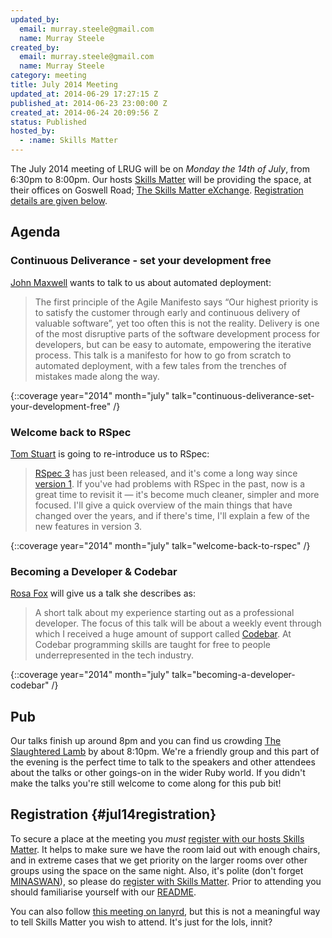 ```yaml
---
updated_by:
  email: murray.steele@gmail.com
  name: Murray Steele
created_by:
  email: murray.steele@gmail.com
  name: Murray Steele
category: meeting
title: July 2014 Meeting
updated_at: 2014-06-29 17:27:15 Z
published_at: 2014-06-23 23:00:00 Z
created_at: 2014-06-24 20:09:56 Z
status: Published
hosted_by:
  - :name: Skills Matter
---
```


The July 2014 meeting of LRUG will be on *Monday the 14th of July*, from 6:30pm to 8:00pm.  Our hosts [Skills Matter](http://skillsmatter.com/) will be providing the space, at their offices on Goswell Road; [The Skills Matter eXchange](https://skillsmatter.com/locations/96-skills-matter-exchange).  <a href="#jul14registration">Registration details are given below</a>.

## Agenda

### Continuous Deliverance - set your development free

[John Maxwell](http://jgwmaxwell.com/) wants to talk to us about automated deployment:

> The first principle of the Agile Manifesto says “Our highest
> priority is to satisfy the customer through early and
> continuous delivery of valuable software”, yet too often this
> is not the reality. Delivery is one of the most disruptive
> parts of the software development process for developers, but
> can be easy to automate, empowering the iterative process.
> This talk is a manifesto for how to go from scratch to
> automated deployment, with a few tales from the trenches of
> mistakes made along the way.

{::coverage year="2014" month="july" talk="continuous-deliverance-set-your-development-free" /}

### Welcome back to RSpec

[Tom Stuart](http://codon.com/) is going to re-introduce us to RSpec:

> [RSpec 3](https://relishapp.com/rspec/) has just been released, and it's come a long way since
> [version 1](http://rspec.info). If you've had problems with RSpec in the past, now
> is a great time to revisit it — it's become much cleaner, simpler
> and more focused. I'll give a quick overview of the main things
> that have changed over the years, and if there's time, I'll
> explain a few of the new features in version 3.

{::coverage year="2014" month="july" talk="welcome-back-to-rspec" /}

### Becoming a Developer & Codebar

[Rosa Fox](http://www.techfox.co.uk/) will give us a talk she describes as:

> A short talk about my experience starting out as a professional
> developer. The focus of this talk will be about a weekly event
> through which I received a huge amount of support called [Codebar](http://codebar.io).
> At Codebar programming skills are taught for free to people
> underrepresented in the tech industry.

{::coverage year="2014" month="july" talk="becoming-a-developer-codebar" /}

## Pub

Our talks finish up around 8pm and you can find us crowding [The Slaughtered Lamb](http://www.theslaughteredlambpub.com/) by about 8:10pm.  We're a friendly group and this part of the evening is the perfect time to talk to the speakers and other attendees about the talks or other goings-on in the wider Ruby world.  If you didn't make the talks you're still welcome to come along for this pub bit!

## Registration {#jul14registration}

To secure a place at the meeting you *must* [register with our hosts Skills Matter](https://skillsmatter.com/meetups/6451-welcome-back-to-rspec-continuous-deliverance).  It helps to make sure we have the room laid out with enough chairs, and in extreme cases that we get priority on the larger rooms over other groups using the space on the same night.  Also, it's polite (don't forget [MINASWAN](http://oreilly.com/ruby/excerpts/ruby-learning-rails/ruby-glossary.html#I_indexterm_d1e32036)), so please do [register with Skills Matter](https://skillsmatter.com/meetups/6451-welcome-back-to-rspec-continuous-deliverance).  Prior to attending you should familiarise yourself with our [README](http://readme.lrug.org/).

You can also follow [this meeting on lanyrd](http://lanyrd.com/2014/lrug-july/), but this is not a meaningful way to tell Skills Matter you wish to attend.  It's just for the lols, innit?

